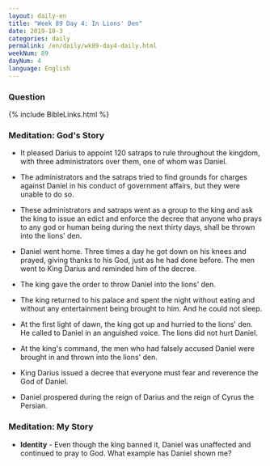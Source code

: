 ```yaml
---
layout: daily-en
title: "Week 89 Day 4: In Lions' Den"
date: 2019-10-3 
categories: daily
permalink: /en/daily/wk89-day4-daily.html
weekNum: 89
dayNum: 4
language: English
---
```


### Question     
{% include BibleLinks.html %} 

### Meditation: God's Story   
+ It pleased Darius to appoint 120 satraps to rule throughout the kingdom, with three administrators over them, one of whom was Daniel. 

+ The administrators and the satraps tried to find grounds for charges against Daniel in his conduct of government affairs, but they were unable to do so. 

+ These administrators and satraps went as a group to the king and ask the king to issue an edict and enforce the decree that anyone who prays to any god or human being during the next thirty days, shall be thrown into the lions' den. 

+ Daniel went home. Three times a day he got down on his knees and prayed, giving thanks to his God, just as he had done before. The men went to King Darius and reminded him of the decree. 

+ The king gave the order to throw Daniel into the lions' den. 

+ The king returned to his palace and spent the night without eating and without any entertainment being brought to him. And he could not sleep. 

+ At the first light of dawn, the king got up and hurried to the lions' den. He called to Daniel in an anguished voice. The lions did not hurt Daniel. 

+ At the king's command, the men who had falsely accused Daniel were brought in and thrown into the lions' den. 

+ King Darius issued a decree that everyone must fear and reverence the God of Daniel. 

+ Daniel prospered during the reign of Darius and the reign of Cyrus the Persian. 

### Meditation: My Story   
+ **Identity** - Even though the king banned it, Daniel was unaffected and continued to pray to God. What example has Daniel shown me? 

